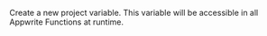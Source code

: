 Create a new project variable. This variable will be accessible in all Appwrite Functions at runtime.
